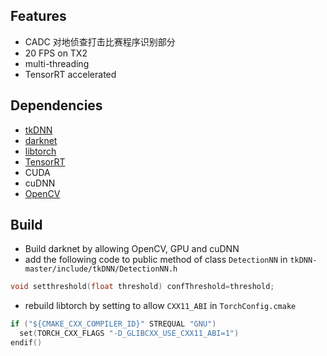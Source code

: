 ## Features
- CADC 对地侦查打击比赛程序识别部分
- 20 FPS on TX2
- multi-threading
- TensorRT accelerated
## Dependencies
- [tkDNN](https://github.com/ceccocats/tkDNN)
- [darknet](https://github.com/AlexeyAB/darknet)
- [libtorch](https://github.com/pytorch/pytorch)
- [TensorRT](https://github.com/NVIDIA/TensorRT)
- CUDA
- cuDNN
- [OpenCV](https://github.com/opencv/opencv)

## Build
- Build darknet by allowing OpenCV, GPU and cuDNN
- add the following code to public method of class `DetectionNN` in `tkDNN-master/include/tkDNN/DetectionNN.h`
```C++
void setthreshold(float threshold) confThreshold=threshold;
```
- rebuild libtorch by setting to allow `CXX11_ABI` in `TorchConfig.cmake`
```C++
if ("${CMAKE_CXX_COMPILER_ID}" STREQUAL "GNU")
  set(TORCH_CXX_FLAGS "-D_GLIBCXX_USE_CXX11_ABI=1")
endif()
```